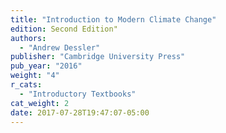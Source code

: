```yaml
---
title: "Introduction to Modern Climate Change"
edition: Second Edition"
authors:
  - "Andrew Dessler"
publisher: "Cambridge University Press"
pub_year: "2016"
weight: "4"
r_cats:
  - "Introductory Textbooks"
cat_weight: 2
date: 2017-07-28T19:47:07-05:00
---
```

